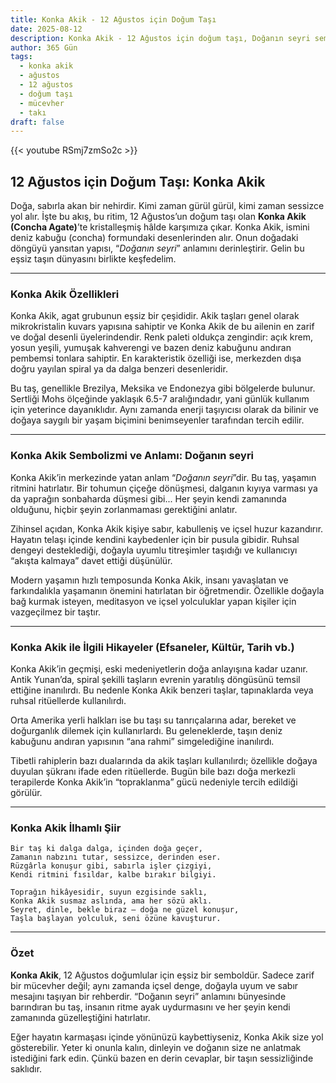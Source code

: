 ```yaml
---
title: Konka Akik - 12 Ağustos için Doğum Taşı
date: 2025-08-12
description: Konka Akik - 12 Ağustos için doğum taşı, Doğanın seyri sembolü. Bu özel taşın derin anlamını öğrenin.
author: 365 Gün
tags:
  - konka akik
  - ağustos
  - 12 ağustos
  - doğum taşı
  - mücevher
  - takı
draft: false
---
```


{{< youtube RSmj7zmSo2c >}}

## 12 Ağustos için Doğum Taşı: Konka Akik

Doğa, sabırla akan bir nehirdir. Kimi zaman gürül gürül, kimi zaman sessizce yol alır. İşte bu akış, bu ritim, 12 Ağustos’un doğum taşı olan **Konka Akik (Concha Agate)**’te kristalleşmiş hâlde karşımıza çıkar. Konka Akik, ismini deniz kabuğu (concha) formundaki desenlerinden alır. Onun doğadaki döngüyü yansıtan yapısı, “_Doğanın seyri_” anlamını derinleştirir. Gelin bu eşsiz taşın dünyasını birlikte keşfedelim.

---

### Konka Akik Özellikleri

Konka Akik, agat grubunun eşsiz bir çeşididir. Akik taşları genel olarak mikrokristalin kuvars yapısına sahiptir ve Konka Akik de bu ailenin en zarif ve doğal desenli üyelerindendir. Renk paleti oldukça zengindir: açık krem, yosun yeşili, yumuşak kahverengi ve bazen deniz kabuğunu andıran pembemsi tonlara sahiptir. En karakteristik özelliği ise, merkezden dışa doğru yayılan spiral ya da dalga benzeri desenleridir.

Bu taş, genellikle Brezilya, Meksika ve Endonezya gibi bölgelerde bulunur. Sertliği Mohs ölçeğinde yaklaşık 6.5-7 aralığındadır, yani günlük kullanım için yeterince dayanıklıdır. Aynı zamanda enerji taşıyıcısı olarak da bilinir ve doğaya saygılı bir yaşam biçimini benimseyenler tarafından tercih edilir.

---

### Konka Akik Sembolizmi ve Anlamı: Doğanın seyri

Konka Akik’in merkezinde yatan anlam “_Doğanın seyri_”dir. Bu taş, yaşamın ritmini hatırlatır. Bir tohumun çiçeğe dönüşmesi, dalganın kıyıya varması ya da yaprağın sonbaharda düşmesi gibi... Her şeyin kendi zamanında olduğunu, hiçbir şeyin zorlanmaması gerektiğini anlatır.

Zihinsel açıdan, Konka Akik kişiye sabır, kabulleniş ve içsel huzur kazandırır. Hayatın telaşı içinde kendini kaybedenler için bir pusula gibidir. Ruhsal dengeyi desteklediği, doğayla uyumlu titreşimler taşıdığı ve kullanıcıyı “akışta kalmaya” davet ettiği düşünülür.

Modern yaşamın hızlı temposunda Konka Akik, insanı yavaşlatan ve farkındalıkla yaşamanın önemini hatırlatan bir öğretmendir. Özellikle doğayla bağ kurmak isteyen, meditasyon ve içsel yolculuklar yapan kişiler için vazgeçilmez bir taştır.

---

### Konka Akik ile İlgili Hikayeler (Efsaneler, Kültür, Tarih vb.)

Konka Akik’in geçmişi, eski medeniyetlerin doğa anlayışına kadar uzanır. Antik Yunan’da, spiral şekilli taşların evrenin yaratılış döngüsünü temsil ettiğine inanılırdı. Bu nedenle Konka Akik benzeri taşlar, tapınaklarda veya ruhsal ritüellerde kullanılırdı.

Orta Amerika yerli halkları ise bu taşı su tanrıçalarına adar, bereket ve doğurganlık dilemek için kullanırlardı. Bu geleneklerde, taşın deniz kabuğunu andıran yapısının “ana rahmi” simgelediğine inanılırdı.

Tibetli rahiplerin bazı dualarında da akik taşları kullanılırdı; özellikle doğaya duyulan şükranı ifade eden ritüellerde. Bugün bile bazı doğa merkezli terapilerde Konka Akik’in “topraklanma” gücü nedeniyle tercih edildiği görülür.

---

### Konka Akik İlhamlı Şiir

```
Bir taş ki dalga dalga, içinden doğa geçer,  
Zamanın nabzını tutar, sessizce, derinden eser.  
Rüzgârla konuşur gibi, sabırla işler çizgiyi,  
Kendi ritmini fısıldar, kalbe bırakır bilgiyi.

Toprağın hikâyesidir, suyun ezgisinde saklı,  
Konka Akik susmaz aslında, ama her sözü aklı.  
Seyret, dinle, bekle biraz — doğa ne güzel konuşur,  
Taşla başlayan yolculuk, seni özüne kavuşturur.
```

---

### Özet

**Konka Akik**, 12 Ağustos doğumlular için eşsiz bir semboldür. Sadece zarif bir mücevher değil; aynı zamanda içsel denge, doğayla uyum ve sabır mesajını taşıyan bir rehberdir. “Doğanın seyri” anlamını bünyesinde barındıran bu taş, insanın ritme ayak uydurmasını ve her şeyin kendi zamanında güzelleştiğini hatırlatır.

Eğer hayatın karmaşası içinde yönünüzü kaybettiyseniz, Konka Akik size yol gösterebilir. Yeter ki onunla kalın, dinleyin ve doğanın size ne anlatmak istediğini fark edin. Çünkü bazen en derin cevaplar, bir taşın sessizliğinde saklıdır.